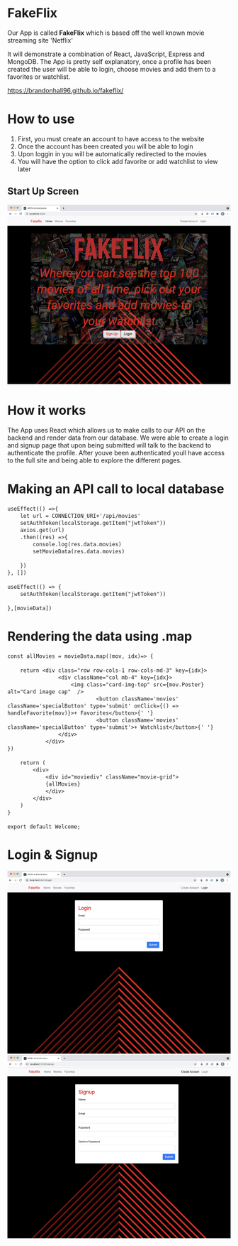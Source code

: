 # FakeFlix

Our App is called **FakeFlix** which is based off the well known movie streaming site 'Netflix'

It will demonstrate a combination of React, JavaScript, Express and MongoDB.
The App is pretty self explanatory, once a profile has been created the user will be able to login, choose movies and add them to a favorites or watchlist.

https://brandonhall96.github.io/fakeflix/

# How to use

1. First, you must create an account to have access to the website
2. Once the account has been created you will be able to login
3. Upon loggin in you will be automatically redirected to the movies
4. You will have the option to click add favorite or add watchlist to view later

## Start Up Screen
![Starting screen](/public/photos/read.jpeg)

# How it works

The App uses React which allows us to make calls to our API on the backend and render data from our database. We were able to create a login and signup page that upon being submitted will talk to the backend to authenticate the profile. After youve been authenticated youll have access to the full site and being able to explore the different pages.

# Making an API call to local database
```
useEffect(() =>{
    let url = CONNECTION_URI+'/api/movies'
    setAuthToken(localStorage.getItem("jwtToken"))
    axios.get(url)
    .then((res) =>{
        console.log(res.data.movies) 
        setMovieData(res.data.movies)
        
    })
}, [])

useEffect(() => {
    setAuthToken(localStorage.getItem("jwtToken"))   
    
},[movieData])
```

# Rendering the data using .map
```
const allMovies = movieData.map((mov, idx)=> {

    return <div class="row row-cols-1 row-cols-md-3" key={idx}>
                <div className="col mb-4" key={idx}>
                    <img class="card-img-top" src={mov.Poster} alt="Card image cap"  />
                            <button className='movies' className='specialButton' type='submit' onClick={() => handleFavorite(mov)}>+ Favorites</button>{' '}
                            <button className='movies' className='specialButton' type='submit'>+ Watchlist</button>{' '}
                </div>
            </div>
})

    return (
        <div>
            <div id="moviediv" className="movie-grid">
            {allMovies}
            </div>
        </div>
    )
}

export default Welcome;
```

# Login & Signup
![Login Screen](/public/photos/login.jpeg)
![Signup Screen](/public/photos/signup.jpeg)


